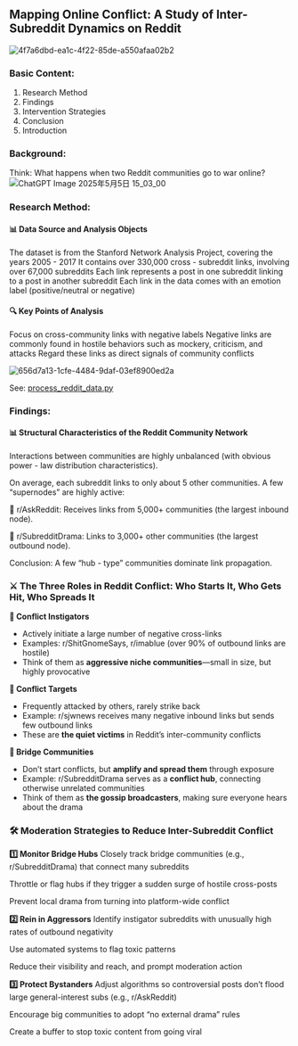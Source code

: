 ## Mapping Online Conflict: A Study of Inter-Subreddit Dynamics on Reddit
![4f7a6dbd-ea1c-4f22-85de-a550afaa02b2](https://github.com/user-attachments/assets/ba8a82e0-5047-49c8-b564-8a00ec62726b)

### Basic Content:
1. Research Method
2. Findings
3. Intervention Strategies
4. Conclusion
5. Introduction

### Background:
Think: What happens when two Reddit communities go to war online? 
![ChatGPT Image 2025年5月5日 15_03_00](https://github.com/user-attachments/assets/babcab70-9b6c-49cd-8d89-e60d18913b0d)

### Research Method:
#### 📊 Data Source and Analysis Objects
The dataset is from the Stanford Network Analysis Project, covering the years 2005 - 2017
It contains over 330,000 cross - subreddit links, involving over 67,000 subreddits
Each link represents a post in one subreddit linking to a post in another subreddit
Each link in the data comes with an emotion label (positive/neutral or negative)


#### 🔍 Key Points of Analysis 
Focus on cross-community links with negative labels 
Negative links are commonly found in hostile behaviors such as mockery, criticism, and attacks 
Regard these links as direct signals of community conflicts

![656d7a13-1cfe-4484-9daf-03ef8900ed2a](https://github.com/user-attachments/assets/564b8271-25c2-4764-88bf-ca2238625294)

See: [process_reddit_data.py](https://github.com/VviolaineC/Network-Analysis_Reddiit-Confliction/blob/655e14ed1eb8f2c3fa9f50feb68600f2ed800c90/process_reddit_data.py)

### Findings:

#### 📊 Structural Characteristics of the Reddit Community Network
Interactions between communities are highly unbalanced (with obvious power - law distribution characteristics).

On average, each subreddit links to only about 5 other communities.
A few “supernodes” are highly active:

🔗 r/AskReddit: Receives links from 5,000+ communities (the largest inbound node).

🔗 r/SubredditDrama: Links to 3,000+ other communities (the largest outbound node).

Conclusion: A few “hub - type” communities dominate link propagation.



### ⚔️ The Three Roles in Reddit Conflict: Who Starts It, Who Gets Hit, Who Spreads It

**🧨 Conflict Instigators**

* Actively initiate a large number of negative cross-links
* Examples: r/ShitGnomeSays, r/imablue (over 90% of outbound links are hostile)
* Think of them as **aggressive niche communities**—small in size, but highly provocative

**🥺 Conflict Targets**

* Frequently attacked by others, rarely strike back
* Example: r/sjwnews receives many negative inbound links but sends few outbound links
* These are **the quiet victims** in Reddit’s inter-community conflicts

**🌉 Bridge Communities**

* Don’t start conflicts, but **amplify and spread them** through exposure
* Example: r/SubredditDrama serves as a **conflict hub**, connecting otherwise unrelated communities
* Think of them as **the gossip broadcasters**, making sure everyone hears about the drama

### 🛠️ Moderation Strategies to Reduce Inter-Subreddit Conflict

**1️⃣ Monitor Bridge Hubs**
Closely track bridge communities (e.g., r/SubredditDrama) that connect many subreddits

Throttle or flag hubs if they trigger a sudden surge of hostile cross-posts

Prevent local drama from turning into platform-wide conflict

**2️⃣ Rein in Aggressors**
Identify instigator subreddits with unusually high rates of outbound negativity

Use automated systems to flag toxic patterns

Reduce their visibility and reach, and prompt moderation action

**3️⃣ Protect Bystanders**
Adjust algorithms so controversial posts don’t flood large general-interest subs (e.g., r/AskReddit)

Encourage big communities to adopt “no external drama” rules

Create a buffer to stop toxic content from going viral



